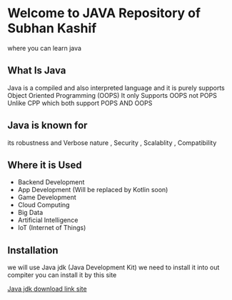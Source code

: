 # Welcome to JAVA Repository of Subhan Kashif
where you can learn java

## What Is Java
Java is a compiled and also interpreted language and it is purely supports Object Oriented Programming (OOPS) It only Supports OOPS not POPS Unlike CPP which both support POPS AND OOPS

## Java is known for
its robustness and Verbose nature , Security , Scalablity , Compatibility

## Where it is Used
- Backend Development
- App Development (Will be replaced by Kotlin soon)
- Game Development
- Cloud Computing
- Big Data
- Artificial Intelligence
- IoT (Internet of Things)

## Installation
we will use Java jdk (Java Development Kit) we need to install it into out compiter
you can install it by this site

[Java jdk download link site]("https://download.oracle.com/java/21/latest/jdk-21_windows-x64_bin.msi")